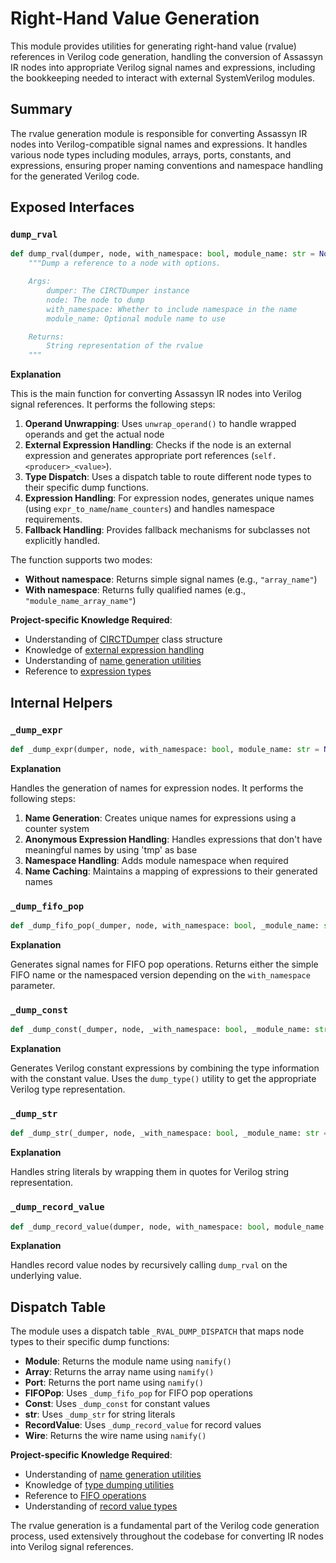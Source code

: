# Right-Hand Value Generation

This module provides utilities for generating right-hand value (rvalue) references in Verilog code generation, handling the conversion of Assassyn IR nodes into appropriate Verilog signal names and expressions, including the bookkeeping needed to interact with external SystemVerilog modules.

## Summary

The rvalue generation module is responsible for converting Assassyn IR nodes into Verilog-compatible signal names and expressions. It handles various node types including modules, arrays, ports, constants, and expressions, ensuring proper naming conventions and namespace handling for the generated Verilog code.

## Exposed Interfaces

### `dump_rval`

```python
def dump_rval(dumper, node, with_namespace: bool, module_name: str = None) -> str:
    """Dump a reference to a node with options.

    Args:
        dumper: The CIRCTDumper instance
        node: The node to dump
        with_namespace: Whether to include namespace in the name
        module_name: Optional module name to use

    Returns:
        String representation of the rvalue
    """
```

**Explanation**

This is the main function for converting Assassyn IR nodes into Verilog signal references. It performs the following steps:

1. **Operand Unwrapping**: Uses `unwrap_operand()` to handle wrapped operands and get the actual node
2. **External Expression Handling**: Checks if the node is an external expression and generates appropriate port references (`self.<producer>_<value>`).
3. **Type Dispatch**: Uses a dispatch table to route different node types to their specific dump functions.
4. **Expression Handling**: For expression nodes, generates unique names (using `expr_to_name`/`name_counters`) and handles namespace requirements.
5. **Fallback Handling**: Provides fallback mechanisms for subclasses not explicitly handled.

The function supports two modes:
- **Without namespace**: Returns simple signal names (e.g., `"array_name"`)
- **With namespace**: Returns fully qualified names (e.g., `"module_name_array_name"`)

**Project-specific Knowledge Required**:
- Understanding of [CIRCTDumper](/python/assassyn/codegen/verilog/design.md) class structure
- Knowledge of [external expression handling](/python/assassyn/ir/module/external.md)
- Understanding of [name generation utilities](/python/assassyn/utils.md)
- Reference to [expression types](/python/assassyn/ir/expr/expr.md)

## Internal Helpers

### `_dump_expr`

```python
def _dump_expr(dumper, node, with_namespace: bool, module_name: str = None) -> str:
```

**Explanation**

Handles the generation of names for expression nodes. It performs the following steps:

1. **Name Generation**: Creates unique names for expressions using a counter system
2. **Anonymous Expression Handling**: Handles expressions that don't have meaningful names by using 'tmp' as base
3. **Namespace Handling**: Adds module namespace when required
4. **Name Caching**: Maintains a mapping of expressions to their generated names

### `_dump_fifo_pop`

```python
def _dump_fifo_pop(_dumper, node, with_namespace: bool, _module_name: str = None) -> str:
```

**Explanation**

Generates signal names for FIFO pop operations. Returns either the simple FIFO name or the namespaced version depending on the `with_namespace` parameter.

### `_dump_const`

```python
def _dump_const(_dumper, node, _with_namespace: bool, _module_name: str = None) -> str:
```

**Explanation**

Generates Verilog constant expressions by combining the type information with the constant value. Uses the `dump_type()` utility to get the appropriate Verilog type representation.

### `_dump_str`

```python
def _dump_str(_dumper, node, _with_namespace: bool, _module_name: str = None) -> str:
```

**Explanation**

Handles string literals by wrapping them in quotes for Verilog string representation.

### `_dump_record_value`

```python
def _dump_record_value(dumper, node, with_namespace: bool, module_name: str = None) -> str:
```

**Explanation**

Handles record value nodes by recursively calling `dump_rval` on the underlying value.

## Dispatch Table

The module uses a dispatch table `_RVAL_DUMP_DISPATCH` that maps node types to their specific dump functions:

- **Module**: Returns the module name using `namify()`
- **Array**: Returns the array name using `namify()`
- **Port**: Returns the port name using `namify()`
- **FIFOPop**: Uses `_dump_fifo_pop` for FIFO pop operations
- **Const**: Uses `_dump_const` for constant values
- **str**: Uses `_dump_str` for string literals
- **RecordValue**: Uses `_dump_record_value` for record values
- **Wire**: Returns the wire name using `namify()`

**Project-specific Knowledge Required**:
- Understanding of [name generation utilities](/python/assassyn/utils.md)
- Knowledge of [type dumping utilities](/python/assassyn/codegen/verilog/utils.md)
- Reference to [FIFO operations](/python/assassyn/ir/expr/array.md)
- Understanding of [record value types](/python/assassyn/ir/dtype.md)

The rvalue generation is a fundamental part of the Verilog code generation process, used extensively throughout the codebase for converting IR nodes into Verilog signal references.
